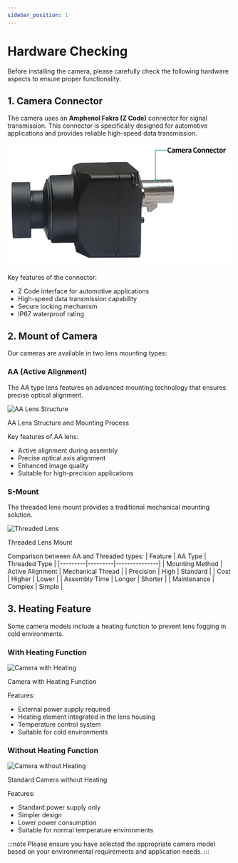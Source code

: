 ```yaml
---
sidebar_position: 1
---
```


# Hardware Checking

Before installing the camera, please carefully check the following hardware aspects to ensure proper functionality.

## 1. Camera Connector

The camera uses an **Amphenol Fakra (Z Code)** connector for signal transmission. This connector is specifically designed for automotive applications and provides reliable high-speed data transmission.

<!-- <div style={{textAlign: 'center', margin: '20px 0'}}>
  <img src="/img/camera-connector.png" alt="Camera Connector" style={{maxWidth: '80%', height: 'auto'}} />
  <p style={{color: '#666', fontSize: '0.9em'}}>Amphenol Fakra (Z Code) Connector</p>
</div> -->
<div style={{textAlign: 'center'}}>
    <img src="https://raw.githubusercontent.com/1214658495/myWikiFiles/main/Camera/Camera_connector.png" alt="Camera_connector" style={{maxWidth: '40%', height:'auto'}} />
</div>

Key features of the connector:
- Z Code interface for automotive applications
- High-speed data transmission capability
- Secure locking mechanism
- IP67 waterproof rating

## 2. Mount of Camera

Our cameras are available in two lens mounting types:

### AA (Active Alignment) 
The AA type lens features an advanced mounting technology that ensures precise optical alignment.

<div style={{textAlign: 'center', margin: '20px 0'}}>
  <img src="/img/aa-lens.png" alt="AA Lens Structure" style={{maxWidth: '80%', height: 'auto'}} />
  <p style={{color: '#666', fontSize: '0.9em'}}>AA Lens Structure and Mounting Process</p>
</div>

Key features of AA lens:
- Active alignment during assembly
- Precise optical axis alignment
- Enhanced image quality
- Suitable for high-precision applications

### S-Mount
The threaded lens mount provides a traditional mechanical mounting solution.

<div style={{textAlign: 'center', margin: '20px 0'}}>
  <img src="/img/S-Mount.png" alt="Threaded Lens" style={{maxWidth: '80%', height: 'auto'}} />
  <p style={{color: '#666', fontSize: '0.9em'}}>Threaded Lens Mount</p>
</div>

Comparison between AA and Threaded types:
| Feature | AA Type | Threaded Type |
|---------|---------|---------------|
| Mounting Method | Active Alignment | Mechanical Thread |
| Precision | High | Standard |
| Cost | Higher | Lower |
| Assembly Time | Longer | Shorter |
| Maintenance | Complex | Simple |

## 3. Heating Feature

Some camera models include a heating function to prevent lens fogging in cold environments.

### With Heating Function
<div style={{textAlign: 'center', margin: '20px 0'}}>
  <img src="/img/camera-with-heating.png" alt="Camera with Heating" style={{maxWidth: '80%', height: 'auto'}} />
  <p style={{color: '#666', fontSize: '0.9em'}}>Camera with Heating Function</p>
</div>

Features:
- External power supply required
- Heating element integrated in the lens housing
- Temperature control system
- Suitable for cold environments

### Without Heating Function
<div style={{textAlign: 'center', margin: '20px 0'}}>
  <img src="/img/camera-without-heating.png" alt="Camera without Heating" style={{maxWidth: '80%', height: 'auto'}} />
  <p style={{color: '#666', fontSize: '0.9em'}}>Standard Camera without Heating</p>
</div>

Features:
- Standard power supply only
- Simpler design
- Lower power consumption
- Suitable for normal temperature environments

:::note
Please ensure you have selected the appropriate camera model based on your environmental requirements and application needs.
:::

